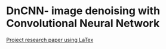 # DnCNN- image denoising with Convolutional Neural Network

[Project research paper using LaTex](https://github.com/mpc6/DnCNN-image-denoising/blob/master/DnCNN_ResNet.pdf)
